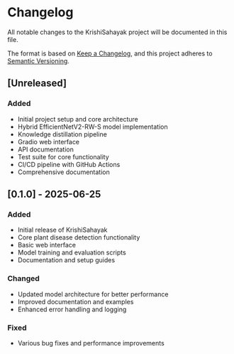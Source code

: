 # Changelog

All notable changes to the KrishiSahayak project will be documented in this file.

The format is based on [Keep a Changelog](https://keepachangelog.com/en/1.0.0/),
and this project adheres to [Semantic Versioning](https://semver.org/spec/v2.0.0.html).

## [Unreleased]

### Added
- Initial project setup and core architecture
- Hybrid EfficientNetV2-RW-S model implementation
- Knowledge distillation pipeline
- Gradio web interface
- API documentation
- Test suite for core functionality
- CI/CD pipeline with GitHub Actions
- Comprehensive documentation

## [0.1.0] - 2025-06-25

### Added
- Initial release of KrishiSahayak
- Core plant disease detection functionality
- Basic web interface
- Model training and evaluation scripts
- Documentation and setup guides

### Changed
- Updated model architecture for better performance
- Improved documentation and examples
- Enhanced error handling and logging

### Fixed
- Various bug fixes and performance improvements
